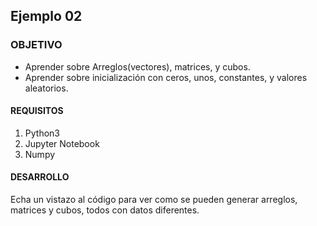 ## Ejemplo 02

### OBJETIVO 
 - Aprender sobre Arreglos(vectores), matrices, y cubos.
 - Aprender sobre inicialización con ceros, unos, constantes, y valores aleatorios.

#### REQUISITOS 
1. Python3
2. Jupyter Notebook
3. Numpy

#### DESARROLLO
Echa un vistazo al código para ver como se pueden generar arreglos, matrices y cubos, todos con datos diferentes. 
